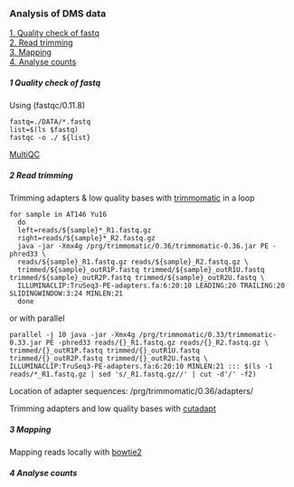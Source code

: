 ### Analysis of DMS data


[1. Quality check of fastq](#1-quality-check-of-fastq)  
[2. Read trimming](#2-read-trimming)  
[3. Mapping](#3-mapping)  
[4. Analyse counts](#4-analyse-counts)



##### 1 Quality check of fastq

Using (fastqc/0.11.8)
```
fastq=./DATA/*.fastq
list=$(ls $fastq)
fastqc -o ./ ${list}
```
[MultiQC](https://multiqc.info/)



##### 2 Read trimming

Trimming adapters & low quality bases with [trimmomatic](http://www.usadellab.org/cms/uploads/supplementary/Trimmomatic/TrimmomaticManual_V0.32.pdf) in a loop
```
for sample in AT146 Yu16
  do
  left=reads/${sample}*_R1.fastq.gz
  right=reads/${sample}*_R2.fastq.gz
  java -jar -Xmx4g /prg/trimmomatic/0.36/trimmomatic-0.36.jar PE -phred33 \
  reads/${sample}_R1.fastq.gz reads/${sample}_R2.fastq.gz \
  trimmed/${sample}_outR1P.fastq trimmed/${sample}_outR1U.fastq trimmed/${sample}_outR2P.fastq trimmed/${sample}_outR2U.fastq \
  ILLUMINACLIP:TruSeq3-PE-adapters.fa:6:20:10 LEADING:20 TRAILING:20 SLIDINGWINDOW:3:24 MINLEN:21
  done
```

or with parallel
```
parallel -j 10 java -jar -Xmx4g /prg/trimmomatic/0.33/trimmomatic-0.33.jar PE -phred33 reads/{}_R1.fastq.gz reads/{}_R2.fastq.gz \
trimmed/{}_outR1P.fastq trimmed/{}_outR1U.fastq trimmed/{}_outR2P.fastq trimmed/{}_outR2U.fastq \
ILLUMINACLIP:TruSeq3-PE-adapters.fa:6:20:10 MINLEN:21 ::: $(ls -1 reads/*_R1.fastq.gz | sed 's/_R1.fastq.gz//' | cut -d'/' -f2)
```
Location of adapter sequences: /prg/trimmomatic/0.36/adapters/


Trimming adapters and low quality bases with [cutadapt](https://cutadapt.readthedocs.io/en/stable/guide.html)



##### 3 Mapping

Mapping reads locally with [bowtie2](http://bowtie-bio.sourceforge.net/bowtie2/manual.shtml)



##### 4 Analyse counts
